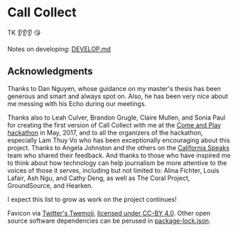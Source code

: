 # Call Collect

TK 👂👂👂 😘


Notes on developing: [DEVELOP.md](DEVELOP.md)

## Acknowledgments

Thanks to Dan Nguyen, whose guidance on my master's thesis has been generous and smart and always spot on. Also, he has been very nice about me messing with his Echo during our meetings.

Thanks also to Leah Culver, Brandon Grugle, Claire Mullen, and Sonia Paul for creating the first version of Call Collect with me at the [Come and Play hackathon](http://comeandplay.org/) in May, 2017, and to all the organizers of the hackathon, especially Lam Thuy Vo who has been exceptionally encouraging about this project. Thanks to Angela Johnston and the others on the [California Speaks](https://speakca.net) team who shared their feedback. And thanks to those who have inspired me to think about how technology can help journalism be more attentive to the voices of those it serves, including but not limited to: Alina Fichter, Louis Lafair, Ash Ngu, and Cathy Deng, as well as The Coral Project, GroundSource, and Hearken.

I expect this list to grow as work on the project continues!

Favicon via [Twitter's Twemoji](https://github.com/twitter/twemoji), [licensed under CC-BY 4.0](https://creativecommons.org/licenses/by/4.0/). Other open source software dependencies can be perused in [package-lock.json](package-lock.json).
